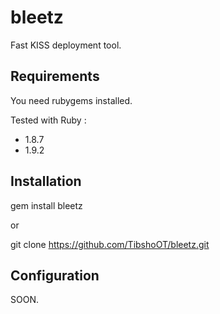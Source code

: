 # bleetz

Fast KISS deployment tool.

## Requirements

You need rubygems installed.

Tested with Ruby :

* 1.8.7
* 1.9.2

## Installation

  gem install bleetz

or

  git clone https://github.com/TibshoOT/bleetz.git

## Configuration

SOON.
